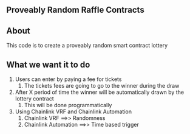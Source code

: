## Proveably Random Raffle Contracts

## About

This code is to create a proveably random smart contract lottery

## What we want it to do

1. Users can enter by paying a fee for tickets
   1. The tickets fees are going to go to the winner during the draw
2. After X period of time the winner will be automatically drawn by the lottery contract
   1. This will be done programmatically
3. Using Chainlink VRF and Chainlink Automation
   1. Chainlink VRF ==>> Randomness
   2. Chainlink Automation ==>> Time based trigger

